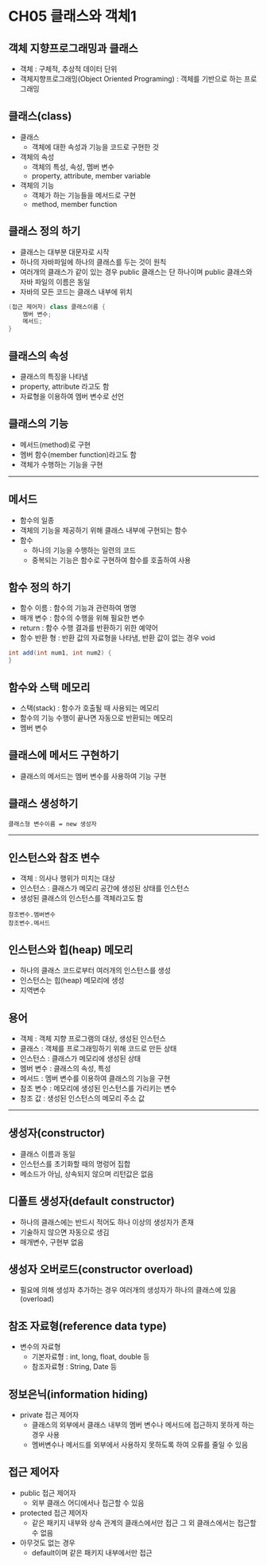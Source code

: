 # CH05 클래스와 객체1

## 객체 지향프로그래밍과 클래스
- 객체 : 구체적, 추상적 데이터 단위
- 객체지향프로그래밍(Object Oriented Programing) : 객체를 기반으로 하는 프로그래밍

## 클래스(class)
- 클래스
    - 객체에 대한 속성과 기능을 코드로 구현한 것
- 객체의 속성
    - 객체의 특성, 속성, 멤버 변수
    - property, attribute, member variable
- 객체의 기능
    - 객체가 하는 기능들을 메서드로 구현
    - method, member function

## 클래스 정의 하기
- 클래스는 대부분 대문자로 시작
- 하나의 자바파일에 하나의 클래스를 두는 것이 원칙
- 여러개의 클래스가 같이 있는 경우 public 클래스는 단 하나이며 public 클래스와 자바 파일의 이름은 동일
- 자바의 모든 코드는 클래스 내부에 위치
```Java
(접근 제어자) class 클래스이름 {
    멤버 변수;
    메서드;
}
```

## 클래스의 속성
- 클래스의 특징을 나타냄
- property, attribute 라고도 함
- 자료형을 이용하여 멤버 변수로 선언

## 클래스의 기능
- 메서드(method)로 구현
- 멤버 함수(member function)라고도 함
- 객체가 수행하는 기능을 구현

---

## 메서드
- 함수의 일종
- 객체의 기능을 제공하기 위해 클래스 내부에 구현되는 함수
- 함수
    - 하나의 기능을 수행하는 일련의 코드
    - 중복되는 기능은 함수로 구현하여 함수를 호출하여 사용

## 함수 정의 하기
- 함수 이름 : 함수의 기능과 관련하여 명명
- 매개 변수 : 함수의 수행을 위해 필요한 변수
- return : 함수 수행 결과를 반환하기 위한 예약어
- 함수 반환 형 : 반환 값의 자료형을 나타냄, 반환 값이 없는 경우 void
```Java
int add(int num1, int num2) {
}
```
## 함수와 스택 메모리
- 스택(stack) : 함수가 호출될 때 사용되는 메모리
- 함수의 기능 수행이 끝나면 자동으로 반환되는 메모리
- 멤버 변수

## 클래스에 메서드 구현하기
- 클래스의 메서드는 멤버 변수를 사용하여 기능 구현

## 클래스 생성하기
```
클래스형 변수이름 = new 생성자
```

---

## 인스턴스와 참조 변수
- 객체 : 의사나 행위가 미치는 대상
- 인스턴스 : 클래스가 메모리 공간에 생성된 상태를 인스턴스
- 생성된 클래스의 인스턴스를 객체라고도 함
```
참조변수.멤버변수   
참조변수.메서드
```

## 인스턴스와 힙(heap) 메모리
- 하나의 클래스 코드로부터 여러개의 인스턴스를 생성
- 인스턴스는 힙(heap) 메모리에 생성
- 지역변수

## 용어
- 객체 : 객체 지향 프로그램의 대상, 생성된 인스턴스
- 클래스 : 객체를 프로그래밍하기 위해 코드로 만든 상태
- 인스턴스 : 클래스가 메모리에 생성된 상태
- 멤버 변수 : 클래스의 속성, 특성
- 메서드 : 멤버 변수를 이용하여 클래스의 기능을 구현
- 참조 변수 : 메모리에 생성된 인스턴스를 가리키는 변수
- 참조 값 : 생성된 인스턴스의 메모리 주소 값

---

## 생성자(constructor)
- 클래스 이름과 동일
- 인스턴스를 초기화할 때의 명렁어 집합
- 메소드가 아님, 상속되지 않으며 리턴값은 없음

## 디폴트 생성자(default constructor)
- 하나의 클래스에는 반드시 적어도 하나 이상의 생성자가 존재
- 기술하지 않으면 자동으로 생김
- 매개변수, 구현부 없음

## 생성자 오버로드(constructor overload)
- 필요에 의해 생성자 추가하는 경우 여러개의 생성자가 하나의 클래스에 있음(overload)

## 참조 자료형(reference data type)
- 변수의 자료형
    - 기본자료형 : int, long, float, double 등
    - 참조자료형 : String, Date 등

## 정보은닉(information hiding)
- private 접근 제어자
    - 클래스의 외부에서 클래스 내부의 멤버 변수나 메서드에 접근하지 못하게 하는 경우 사용
    - 멤버변수나 메서드를 외부에서 사용하지 못하도록 하여 오류를 줄일 수 있음

## 접근 제어자
- public 접근 제어자
    - 외부 클래스 어디에서나 접근할 수 있음
- protected 접근 제어자
    - 같은 패키지 내부와 상속 관계의 클래스에서만 접근 그 외 클래스에서는 접근할 수 없음
- 아무것도 없는 경우
    - default이며 같은 패키지 내부에서만 접근
    